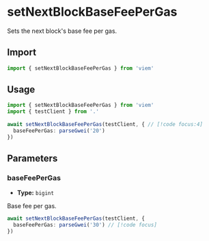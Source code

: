 # setNextBlockBaseFeePerGas

Sets the next block's base fee per gas.

## Import 

```ts
import { setNextBlockBaseFeePerGas } from 'viem'
```

## Usage

```ts
import { setNextBlockBaseFeePerGas } from 'viem'
import { testClient } from '.'
 
await setNextBlockBaseFeePerGas(testClient, { // [!code focus:4]
  baseFeePerGas: parseGwei('20')
})
```

## Parameters

### baseFeePerGas

- **Type:** `bigint`

Base fee per gas.

```ts
await setNextBlockBaseFeePerGas(testClient, {
  baseFeePerGas: parseGwei('30') // [!code focus]
})
```